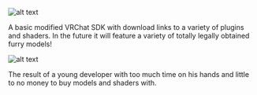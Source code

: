 
![alt text](https://cdn.discordapp.com/attachments/991794318220210258/996744531527610418/SDK_Panel_Banner.png)

A basic modified VRChat SDK with download links to a variety of plugins and shaders. 
In the future it will feature a variety of totally legally obtained furry models!


![alt text](https://media.discordapp.net/attachments/991794318220210258/996745187609034833/2.png)

The result of a young developer with too much time on his hands and little to no money to buy models and shaders with.
